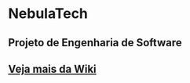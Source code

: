 # NebulaTech

## Projeto de Engenharia de Software
## [Veja mais da Wiki](https://github.com/rodoraciotto/NebulaTech/wiki)
